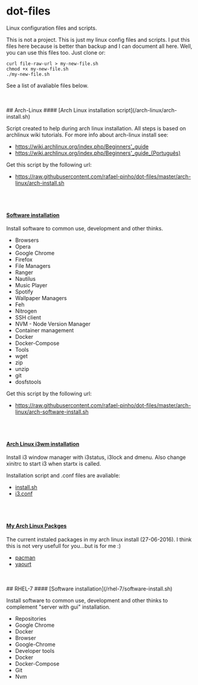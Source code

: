 # dot-files

Linux configuration files and scripts. 

This is not a project. This is just my linux config files and scripts. 
I put this files here because is better than backup and I can document all here. 
Well, you can use this files too. Just clone or:

```
curl file-raw-url > my-new-file.sh
chmod +x my-new-file.sh
./my-new-file.sh
```

See a list of avaliable files below.

<br>
<br>
## Arch-Linux
#### [Arch Linux installation script](/arch-linux/arch-install.sh)

Script created to help during arch linux installation. All steps is based on archlinux wiki tutorials. For more info about arch-linux install see:

- https://wiki.archlinux.org/index.php/Beginners'_guide
- https://wiki.archlinux.org/index.php/Beginners'_guide_(Português)

Get this script by the following url:
- https://raw.githubusercontent.com/rafael-pinho/dot-files/master/arch-linux/arch-install.sh
<br>
<br>

#### [Software installation](/arch-linux/software-install.sh)

Install software to common use, development and other thinks. 

- Browsers
 - Opera
 - Google Chrome
 - Firefox
- File Managers
 - Ranger
 - Nautilus
- Music Player
 - Spotify 
- Wallpaper Managers
 - Feh
 - Nitrogen
- SSH client
- NVM - Node Version Manager
- Container management
 - Docker
 - Docker-Compose
- Tools
 - wget
 - zip
 - unzip
 - git
 - dosfstools

Get this script by the following url:
 - https://raw.githubusercontent.com/rafael-pinho/dot-files/master/arch-linux/arch-software-install.sh
<br>
<br>

#### [Arch Linux i3wm installation](/arch-linux/environments/i3)

Install i3 window manager with i3status, i3lock and dmenu. Also change xinitrc to start i3 when startx is called. 

Installation script and .conf files are avaliable:
 - [install.sh](https://raw.githubusercontent.com/rafael-pinho/dot-files/master/arch-linux/environments/i3/install.sh)
 - [i3.conf](https://raw.githubusercontent.com/rafael-pinho/dot-files/master/arch-linux/environments/i3/i3.conf)
<br>
<br>

#### [My Arch Linux Packges](/arch-linux/packages)

The current instaled packages in my arch linux install (27-06-2016).
I think this is not very usefull for you...but is for me :)

 - [pacman](https://raw.githubusercontent.com/rafael-pinho/dot-files/master/arch-linux/packages/pacman.sh)
 - [yaourt](https://raw.githubusercontent.com/rafael-pinho/dot-files/master/arch-linux/packages/yaourt.sh)

<br>
<br>
## RHEL-7
#### [Software installation](/rhel-7/software-install.sh)

Install software to common use, development and other thinks to complement "server with gui" installation. 

- Repositories
 - Google Chrome
 - Docker
- Browser
 - Google-Chrome
- Developer tools
 - Docker
 - Docker-Compose
 - Git
 - Nvm
